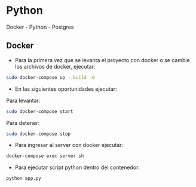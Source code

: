 # Python

Docker - Python - Postgres

## Docker

- Para la primera vez que se levanta el proyecto con docker o se cambie los archivos de docker, ejecutar:
 
```bash
sudo docker-compose up --build -d
```

- En las siguientes oportunidades ejecutar:

Para levantar:
```bash
sudo docker-compose start
```
Para detener:
```bash
sudo docker-compose stop
```

- Para ingresar al server con docker ejecutar:
```bash
docker-compose exec server sh
```

- Para ejecutar script python dentro del contenedor:
```bash
python app.py
```